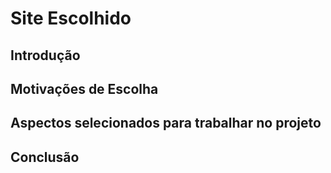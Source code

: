 # Site Escolhido

## Introdução

## Motivações de Escolha

## Aspectos selecionados para trabalhar no projeto

## Conclusão

